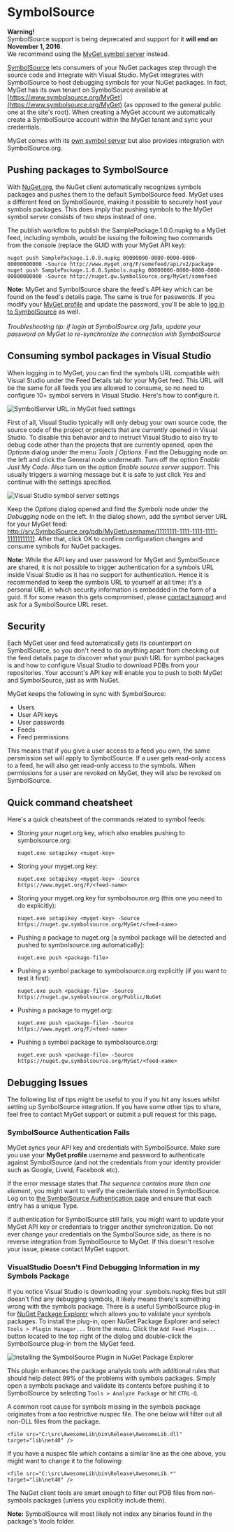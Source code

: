 # SymbolSource

<div class="alert alert-block">
  <strong>Warning!</strong><br/>
  SymbolSource support is being deprecated and support for it <strong>will end on November 1, 2016</strong>.<br/> We recommend using the <a href="/docs/reference/symbols">MyGet symbol server</a> instead.
</div>

[SymbolSource](http://www.SymbolSource.org) lets consumers of your NuGet packages step through the source code and integrate with Visual Studio.
MyGet integrates with SymbolSource to host debugging symbols for your NuGet packages. In fact, MyGet has its own tenant on SymbolSource available at [https://www.symbolsource.org/MyGet](https://www.symbolsource.org/MyGet) (as opposed to the general public one at the site's root). When creating a MyGet account we automatically create a SymbolSource account within the MyGet tenant and sync your credentials.

MyGet comes with its [own symbol server](/docs/reference/symbols) but also provides integration with SymbolSource.org.

## Pushing packages to SymbolSource

With [NuGet.org](http://www.nuget.org), the NuGet client automatically recognizes symbols packages and pushes them to the default SymbolSource feed. MyGet uses a different feed on SymbolSource, making it possible to securely host your symbols packages. This does imply that pushing symbols to the MyGet symbol server consists of two steps instead of one.

The publish workflow to publish the SamplePackage.1.0.0.nupkg to a MyGet feed, including symbols, would be issuing the following two commands from the console (replace the GUID with your MyGet API key):

	nuget push SamplePackage.1.0.0.nupkg 00000000-0000-0000-0000-00000000000 -Source http://www.myget.org/F/somefeed/api/v2/package
	nuget push SamplePackage.1.0.0.Symbols.nupkg 00000000-0000-0000-0000-00000000000 -Source http://nuget.gw.SymbolSource.org/MyGet/somefeed

<p class="alert alert-info">
    <strong>Note:</strong> MyGet and SymbolSource share the feed's API key which can be found on the feed's details page. The same is true for passwords. If you modify your <a href="https://www.myget.org/profile/Me#!/Edit">MyGet profile</a> and update the password, you'll be able to <a href="https://www.SymbolSource.org/MyGet/Account/LogIn">log in to SymbolSource</a> as well.
	<br /><br /><em>Troubleshooting tip: if login at SymbolSource.org fails, update your password on MyGet to re-synchronize the connection with SymbolSource</em>
</p>

## Consuming symbol packages in Visual Studio

When logging in to MyGet, you can find the symbols URL compatible with Visual Studio under the Feed Details tab for your MyGet feed. This URL will be the same for all feeds you are allowed to consume, so no need to configure 10+ symbol servers in Visual Studio. Here's how to configure it.

![SymbolServer URL in MyGet feed settings](Images/feedsettings_symbolserver_url.png)

First of all, Visual Studio typically will only debug your own source code, the source code of the project or projects that are currently opened in Visual Studio. To disable this behavior and to instruct Visual Studio to also try to debug code other than the projects that are currently opened, open the *Options* dialog under the menu *Tools | Options*. Find the Debugging node on the left and click the General node underneath. Turn off the option *Enable Just My Code*. Also turn on the option *Enable source server support*. This usually triggers a warning message but it is safe to just click *Yes* and continue with the settings specified.

![Visual Studio symbol server settings](Images/debug-options.png)

Keep the *Options* dialog opened and find the *Symbols* node under the *Debugging* node on the left. In the dialog shown, add the symbol server URL for your MyGet feed: http://srv.SymbolSource.org/pdb/MyGet/username/11111111-1111-1111-1111-11111111111. After that, click OK to confirm configuration changes and consume symbols for NuGet packages.

<p class="alert alert-info">
    <strong>Note:</strong> While the API key and user password for MyGet and SymbolSource are shared, it is not possible to trigger authentication for a symbols URL inside Visual Studio as it has no support for authentication. Hence it is recommended to keep the symbols URL to yourself at all time: it's a personal URL in which security information is embedded in the form of a guid. If for some reason this gets compromised, please <a href="https://www.myget.org/Support">contact support</a> and ask for a SymbolSource URL reset.
</p>

## Security

Each MyGet user and feed automatically gets its counterpart on SymbolSource, so you don't need to do anything apart from checking out the feed details page to discover what your push URL for symbol packages is and how to configure Visual Studio to download PDBs from your repositories. Your account's API key will enable you to push to both MyGet and SymbolSource, just as with NuGet.

MyGet keeps the following in sync with SymbolSource:

* Users
* User API keys
* User passwords
* Feeds
* Feed permissions

This means that if you give a user access to a feed you own, the same persmission set will apply to SymbolSource. If a user gets read-only access to a feed, he will also get read-only access to the symbols. When permissions for a user are revoked on MyGet, they will also be revoked on SymbolSource.

## Quick command cheatsheet

Here's a quick cheatsheet of the commands related to symbol feeds:

* Storing your nuget.org key, which also enables pushing to symbolsource.org:

	```nuget.exe setapikey <nuget-key>```

* Storing your myget.org key:

	```nuget.exe setapikey <myget-key> -Source https://www.myget.org/F/<feed-name>```

* Storing your myget.org key for symbolsource.org (this one you need to do explicitly):

	```nuget.exe setapikey <myget-key> -Source https://nuget.gw.symbolsource.org/MyGet/<feed-name>```

* Pushing a package to nuget.org [a symbol package will be detected and pushed to symbolsource.org automatically]:

	```nuget.exe push <package-file>```

* Pushing a symbol package to symbolsource.org explicitly (if you want to test it first):

	```nuget.exe push <package-file> -Source https://nuget.gw.symbolsource.org/Public/NuGet```

* Pushing a package to myget.org:

	```nuget.exe push <package-file> -Source https://www.myget.org/F/<feed-name>```

* Pushing a symbol package to symbolsource.org:

	```nuget.exe push <package-file> -Source https://nuget.gw.symbolsource.org/MyGet/<feed-name>```

## Debugging Issues

The following list of tips might be useful to you if you hit any issues whilst setting up SymbolSource integration. If you have some other tips to share, feel free to contact MyGet support or submit a pull request for this page.

### SymbolSource Authentication Fails

MyGet syncs your API key and credentials with SymbolSource. Make sure you use your **MyGet profile** username and password to authenticate against SymbolSource (and not the credentials from your identity provider such as Google, LiveId, Facebook etc).

If the error message states that *The sequence contains more than one element*, you might want to verify the credentials stored in SymbolSource. Log on to [the SymbolSource Authentication page](https://www.symbolsource.org/myget/Account/Authentication) and ensure that each entry has a unique Type.

If authentication for SymbolSource still fails, you might want to update your MyGet API key or credentials to trigger another synchronization. Do not ever change your credentials on the SymbolSource side, as there is no reverse integration from SymbolSource to MyGet. If this doesn't resolve your issue, please contact MyGet support.

### VisualStudio Doesn't Find Debugging Information in my Symbols Package

If you notice Visual Studio is downloading your .symbols.nupkg files but still doesn't find any debugging symbols, it likely means there's something wrong with the symbols package. There is a useful SymbolSource plug-in for [NuGet Package Explorer](http://npe.codeplex.com) which allows you to validate your symbols packages.
To install the plug-in, open NuGet Package Explorer and select `Tools > Plugin Manager...` from the menu. Click the `Add Feed Plugin...` button located to the top right of the dialog and double-click the SymbolSource plug-in from the MyGet feed.

![Installing the SymbolSource Plugin in NuGet Package Explorer](Images/npe_plugins_symbolsource.png)

This plugin enhances the package analysis tools with additional rules that should help detect 99% of the problems with symbols packages.
Simply open a symbols package and validate its contents before pushing it to SymbolSource by selecting `Tools > Analyze Package` or hit `CTRL-Q`.

A common root cause for symbols missing in the symbols package originates from a too restrictive nuspec file. The one below will filter out all non-DLL files from the package.

```<file src="C:\src\AwesomeLib\bin\Release\AwesomeLib.dll" target="lib\net40" />```

If you have a nuspec file which contains a similar line as the one above, you might want to change it to the following:

```<file src="C:\src\AwesomeLib\bin\Release\AwesomeLib.*" target="lib\net40" />```

The NuGet client tools are smart enough to filter out PDB files from non-symbols packages (unless you explicitly include them).

<p class="alert alert-info">
    <strong>Note:</strong> SymbolSource will most likely not index any binaries found in the package's \tools folder.
</p>
